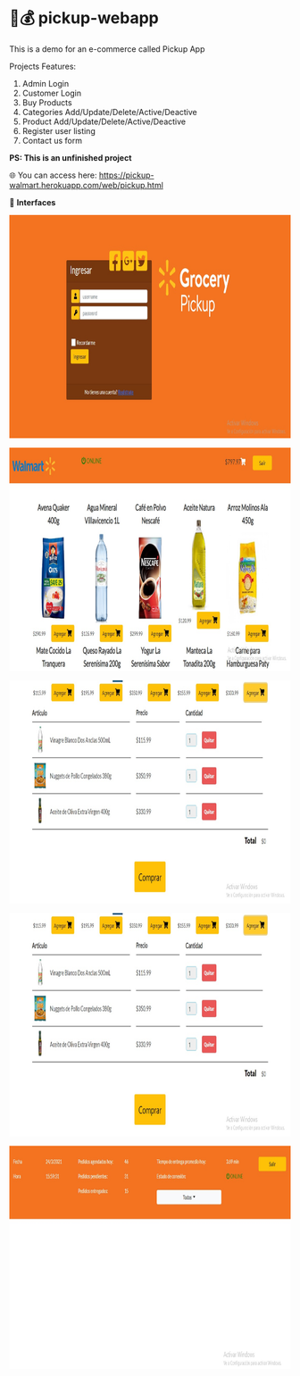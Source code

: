 # 🛒💰 pickup-webapp
This is a demo for an e-commerce called Pickup App

Projects Features:

1. Admin Login
2. Customer Login
3. Buy Products
4. Categories Add/Update/Delete/Active/Deactive
5. Product Add/Update/Delete/Active/Deactive 
6. Register user listing
7. Contact us form


<strong>PS: This is an unfinished project</strong>

🌐 You can access here:  <a>https://pickup-walmart.herokuapp.com/web/pickup.html</a>

👀 <strong>Interfaces<strong>
  
<img align="center" src="https://github.com/Ninna-log/pickup-webapp/blob/master/img/interface1.jpg" alt="interface1" height="400" width="1500" />
<br>
<br>

<img align="center" src="https://github.com/Ninna-log/pickup-webapp/blob/master/img/interface2.jpg" alt="interface1" height="400" width="1500" />
<br>
<br>

<img align="center" src="https://github.com/Ninna-log/pickup-webapp/blob/master/img/interface3.jpg" alt="interface1" height="400" width="1500" />
<br>
<br>

<img align="center" src="https://github.com/Ninna-log/pickup-webapp/blob/master/img/interface3.jpg" alt="interface1" height="400" width="1500" />
<br>
<br>

<img align="center" src="https://github.com/Ninna-log/pickup-webapp/blob/master/img/interface4.jpg" alt="interface2" height="400" width="1500" />
<br>
<br>

